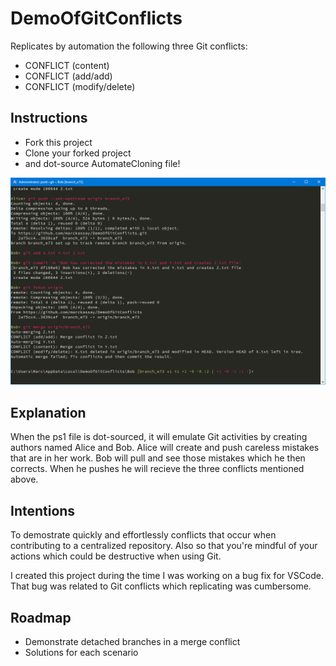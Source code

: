 # DemoOfGitConflicts
Replicates by automation the following three Git conflicts:
* CONFLICT (content)
* CONFLICT (add/add)
* CONFLICT (modify/delete)

## Instructions
* Fork this project
* Clone your forked project 
* and dot-source AutomateCloning file!

![Post AutomateCloning Call](postautomate.png)

## Explanation
When the ps1 file is dot-sourced, it will emulate Git activities by creating authors named Alice and Bob.  Alice will create and push careless mistakes that are in her work.  Bob will pull and see those mistakes which he then corrects.  When he pushes he will recieve the three conflicts mentioned above.

## Intentions
To demostrate quickly and effortlessly conflicts that occur when contributing to a centralized repository.  Also so that you're mindful of your actions which could be destructive when using Git.

I created this project during the time I was working on a bug fix for VSCode.  That bug was related to Git conflicts which replicating was cumbersome.

## Roadmap
* Demonstrate detached branches in a merge conflict
* Solutions for each scenario
